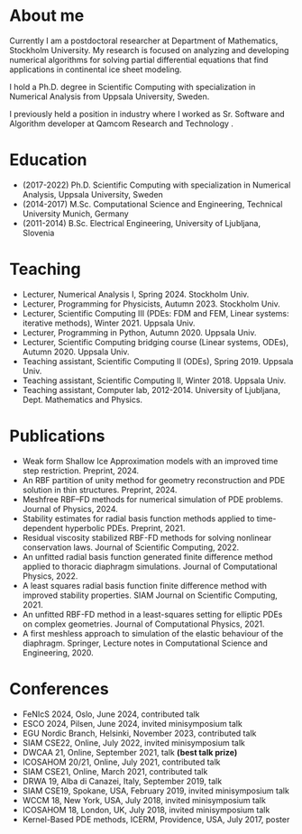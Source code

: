 # About me
Currently I am a postdoctoral researcher at Department of Mathematics, Stockholm University. My research is focused on analyzing and developing numerical algorithms for solving partial differential equations that find applications in continental ice sheet modeling.

I hold a Ph.D. degree in Scientific Computing with specialization in Numerical Analysis from Uppsala University, Sweden. 

I previously held a position in industry where I worked as Sr. Software and Algorithm developer at Qamcom Research and Technology .

# Education
- (2017-2022) Ph.D. Scientific Computing with specialization in Numerical Analysis, Uppsala University, Sweden
- (2014-2017) M.Sc. Computational Science and Engineering, Technical University Munich, Germany
- (2011-2014) B.Sc. Electrical Engineering, University of Ljubljana, Slovenia

# Teaching
* Lecturer, Numerical Analysis I, Spring 2024. Stockholm Univ.
* Lecturer, Programming for Physicists, Autumn 2023. Stockholm Univ.
* Lecturer, Scientific Computing III (PDEs: FDM and FEM, Linear systems: iterative methods), Winter 2021. Uppsala Univ.
* Lecturer, Programming in Python, Autumn 2020. Uppsala Univ.
* Lecturer, Scientific Computing bridging course (Linear systems, ODEs), Autumn 2020. Uppsala Univ.
* Teaching assistant, Scientific Computing II (ODEs), Spring 2019. Uppsala Univ.
* Teaching assistant, Scientific Computing II, Winter 2018. Uppsala Univ.
* Teaching assistant, Computer lab, 2012-2014. University of Ljubljana, Dept. Mathematics and Physics.

# Publications
- Weak form Shallow Ice Approximation models with an improved time step restriction. Preprint, 2024.
- An RBF partition of unity method for geometry reconstruction and PDE solution in thin structures. Preprint, 2024.
- Meshfree RBF–FD methods for numerical simulation of PDE problems. Journal of Physics, 2024.
- Stability estimates for radial basis function methods applied to time-dependent hyperbolic PDEs. Preprint, 2021.
- Residual viscosity stabilized RBF-FD methods for solving nonlinear conservation laws. Journal of Scientific Computing, 2022.
- An unfitted radial basis function generated finite difference method applied to thoracic diaphragm simulations. Journal of Computational Physics, 2022.
- A least squares radial basis function finite difference method with improved stability properties. SIAM Journal on Scientific Computing, 2021.
- An unfitted RBF-FD method in a least-squares setting for elliptic PDEs on complex geometries. Journal of Computational Physics, 2021.
- A first meshless approach to simulation of the elastic behaviour of the diaphragm. Springer, Lecture notes in Computational Science and Engineering, 2020.

# Conferences
- FeNIcS 2024, Oslo, June 2024, contributed talk
- ESCO 2024, Pilsen, June 2024, invited minisymposium talk
- EGU Nordic Branch, Helsinki, November 2023, contributed talk
- SIAM CSE22, Online, July 2022, invited minisymposium talk
- DWCAA 21, Online, September 2021, talk **(best talk prize)**
- ICOSAHOM 20/21, Online, July 2021, contributed talk
- SIAM CSE21, Online, March 2021, contributed talk
- DRWA 19, Alba di Canazei, Italy, September 2019, talk
- SIAM CSE19, Spokane, USA, February 2019, invited minisymposium talk
- WCCM 18, New York, USA, July 2018, invited minisymposium talk
- ICOSAHOM 18, London, UK, July 2018, invited minisymposium talk
- Kernel-Based PDE methods, ICERM, Providence, USA, July 2017, poster 

